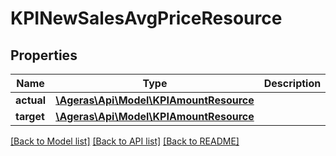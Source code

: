 # KPINewSalesAvgPriceResource

## Properties
Name | Type | Description | Notes
------------ | ------------- | ------------- | -------------
**actual** | [**\Ageras\Api\Model\KPIAmountResource**](KPIAmountResource.md) |  | [optional] 
**target** | [**\Ageras\Api\Model\KPIAmountResource**](KPIAmountResource.md) |  | [optional] 

[[Back to Model list]](../README.md#documentation-for-models) [[Back to API list]](../README.md#documentation-for-api-endpoints) [[Back to README]](../README.md)


